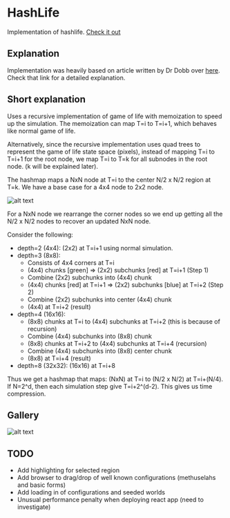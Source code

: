 # HashLife
Implementation of hashlife. [Check it out](https://williamyang98.github.io/HashLife)

## Explanation
Implementation was heavily based on article written by Dr Dobb over [here](https://www.drdobbs.com/jvm/an-algorithm-for-compressing-space-and-t/184406478?pgno=1). Check that link for a detailed explanation.

## Short explanation
Uses a recursive implementation of game of life with memoization to speed up the simulation. The memoization can map T=i to T=i+1, which behaves like normal game of life. 

Alternatively, since the recursive implementation uses quad trees to represent the game of life state space (pixels), instead of mapping T=i to T=i+1 for the root node, we map T=i to T=k for all subnodes in the root node. (k will be explained later).

The hashmap maps a NxN node at T=i to the center N/2 x N/2 region at T=k. We have a base case for a 4x4 node to 2x2 node. 

![alt text](docs/subnodes.png "Subnodes")

For a NxN node we rearrange the corner nodes so we end up getting all the N/2 x N/2 nodes to recover an updated NxN node.

Consider the following:
- depth=2 (4x4): (2x2) at T=i+1 using normal simulation. 
- depth=3 (8x8): 
  - Consists of 4x4 corners at T=i 
  - (4x4) chunks [green] => (2x2) subchunks [red] at T=i+1 (Step 1)
  - Combine (2x2) subchunks into (4x4) chunk
  - (4x4) chunks [red] at T=i+1 => (2x2) subchunks [blue] at T=i+2 (Step 2)
  - Combine (2x2) subchunks into center (4x4) chunk
  - (4x4) at T=i+2 (result)
- depth=4 (16x16):
  - (8x8) chunks at T=i to (4x4) subchunks at T=i+2 (this is because of recursion)
  - Combine (4x4) subchunks into (8x8) chunk 
  - (8x8) chunks at T=i+2 to (4x4) subchunks at T=i+4 (recursion)
  - Combine (4x4) subchunks into (8x8) center chunk
  - (8x8) at T=i+4 (result)
- depth=8 (32x32): (16x16) at T=i+8

Thus we get a hashmap that maps: (NxN) at T=i to (N/2 x N/2) at T=i+(N/4).
If N=2^d, then each simulation step give T=i+2^(d-2). This gives us time compression.

## Gallery
![alt text](docs/window_v1.png "Window")

## TODO
- Add highlighting for selected region
- Add browser to drag/drop of well known configurations (methuselahs and basic forms)
- Add loading in of configurations and seeded worlds 
- Unusual performance penalty when deploying react app (need to investigate)
